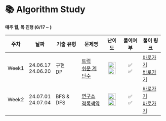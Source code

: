 # 📚 Algorithm Study
<b> 매주 월, 목 진행 (6/17 ~ ) </b> 

| 주차    | 날짜                            | 기출 유형       | 문제명                                                                                                    |                                                                                     난이도                                                                                     | 풀이여부 | 풀이 링크                                                                                                                                                                                                   |
|-------|-------------------------------|-------------|--------------------------------------------------------------------------------------------------------|:---------------------------------------------------------------------------------------------------------------------------------------------------------------------------:| :--------: |---------------------------------------------------------------------------------------------------------------------------------------------------------------------------------------------------------|
| Week1 | 24.06.17<br /> 24.06.20<br /> | 구현 </br> DP | [트럭](https://www.acmicpc.net/problem/13335)<br />[쉬운 계단수](https://www.acmicpc.net/problem/10844)<br /> | <img height="20px" width="25px" src="https://static.solved.ac/tier_small/10.svg"/> <br /><img height="20px" width="25px" src="https://static.solved.ac/tier_small/10.svg"/> | ✅<br />✅       | <a href="https://github.com/URECA-Algorithm-Study/KimDaYeon/blob/main/src/week1/bj_13335.java">바로가기</a> </br> <a href="https://github.com/URECA-Algorithm-Study/KimDaYeon/blob/main/src/week1/bj_10844.java">바로가기</a> |
| Week2 | 24.07.01<br /> 24.07.04<br /> | BFS & DFS   | [연구소](https://www.acmicpc.net/problem/14502)<br />[적록색약](https://www.acmicpc.net/problem/10026)<br />  | <img height="20px" width="25px" src="https://static.solved.ac/tier_small/12.svg"/> <br /><img height="20px" width="25px" src="https://static.solved.ac/tier_small/11.svg"/> | ✅<br />✅       | <a href="https://github.com/URECA-Algorithm-Study/KimDaYeon/blob/main/src/week2/bj_14502.java.java">바로가기</a> </br> <a href="https://github.com/URECA-Algorithm-Study/KimDaYeon/blob/main/src/week2/bj_10026.java">바로가기</a> |

